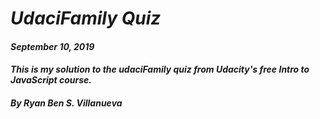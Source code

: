 # _UdaciFamily Quiz_
#### _September 10, 2019_
#### _This is my solution to the udaciFamily quiz from Udacity's free Intro to JavaScript course._
#### _By Ryan Ben S. Villanueva_